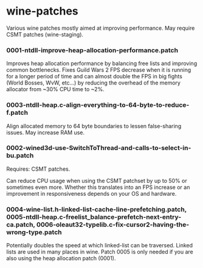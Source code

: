 # wine-patches
Various wine patches mostly aimed at improving performance. May require CSMT patches (wine-staging).

### 0001-ntdll-improve-heap-allocation-performance.patch

Improves heap allocation performance by balancing free lists and improving common bottlenecks.
Fixes Guild Wars 2 FPS decrease when it is running for a longer period of time and can almost
double the FPS in big fights (World Bosses, WvW, etc...) by reducing the overhead of the memory
allocator from ~30% CPU time to ~2%.

### 0003-ntdll-heap.c-align-everything-to-64-byte-to-reduce-f.patch

Align allocated memory to 64 byte boundaries to lessen false-sharing issues. May increase RAM use.

### 0002-wined3d-use-SwitchToThread-and-calls-to-select-in-bu.patch
Requires: CSMT patches.

Can reduce CPU usage when using the CSMT patchset by up to 50% or sometimes even more. Whether this translates into
an FPS increase or an improvement in responsiveness depends on your OS and hardware.

### 0004-wine-list.h-linked-list-cache-line-prefetching.patch, 0005-ntdll-heap.c-freelist_balance-prefetch-next-entry-ca.patch, 0006-oleaut32-typelib.c-fix-cursor2-having-the-wrong-type.patch
Potentially doubles the speed at which linked-list can be traversed. Linked lists are used in many places in wine.
Patch 0005 is only needed if you are also using the heap allocation patch (0001).

